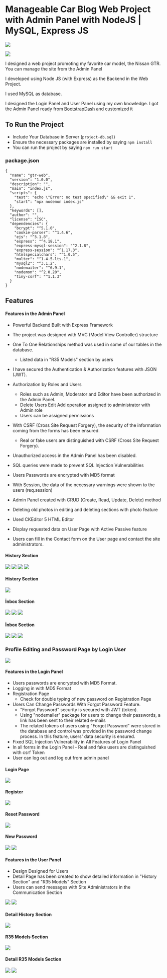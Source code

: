 # Manageable Car Blog Web Project with Admin Panel with NodeJS | MySQL, Express JS

![](./public//user/image/ss/10-user-home.PNG)

![](./public//user/image/ss/admin-home.PNG)


I designed a web project promoting my favorite car model, the Nissan GTR. You can manage the site from the Admin Panel

I developed using Node JS (with Express) as the Backend in the Web Project.

I used MySQL as database.

I designed the Login Panel and User Panel using my own knowledge. I got the Admin Panel ready from [BootstrapDash](https://www.bootstrapdash.com/product/og-star-admin-free) and customized it

## To Run the Project

- Include Your Database in Server (`project-db.sql`)
- Ensure the necessary packages are installed by saying `npm install`
- You can run the project by saying `npm run start` 

### package.json

```
{
  "name": "gtr-web",
  "version": "1.0.0",
  "description": "",
  "main": "index.js",
  "scripts": {
    "test": "echo \"Error: no test specified\" && exit 1",
    "start": "npx nodemon index.js"
  },
  "keywords": [],
  "author": "",
  "license": "ISC",
  "dependencies": {
    "bcrypt": "^5.1.0",
    "cookie-parser": "^1.4.6",
    "ejs": "^3.1.8",
    "express": "^4.18.1",
    "express-mysql-session": "^2.1.8",
    "express-session": "^1.17.3",
    "htmlspecialchars": "^1.0.5",
    "multer": "^1.4.5-lts.1",
    "mysql2": "^3.1.2",
    "nodemailer": "^6.9.1",
    "nodemon": "^2.0.20",
    "tiny-csrf": "^1.1.3"
  }
}
```

## Features

#### Features in the Admin Panel
- Powerful Backend Built with Express Framework

- The project was designed with MVC (Model View Controller) structure

- One To One Relationships method was used in some of our tables in the database.
    - Listed data in "R35 Models" section by users

- I have secured the Authentication & Authorization features with JSON (JWT).

- Authorization by Roles and Users

    - Roles such as Admin, Moderator and Editor have been authorized in the Admin Panel.
    - Delete Users Edit Add operation assigned to administrator with Admin role
    - Users can be assigned permissions
- With CSRF (Cross Site Request Forgery), the security of the information coming from the forms has been ensured.

    - Real or fake users are distinguished with CSRF (Cross Site Request Forgery).

- Unauthorized access in the Admin Panel has been disabled.

- SQL queries were made to prevent SQL Injection Vulnerabilities

- Users Passwords are encrypted with MD5 format

- With Session, the data of the necessary warnings were shown to the users (req.session)

- Admin Panel created with CRUD (Create, Read, Update, Delete) method
- Deleting old photos in editing and deleting sections with photo feature
- Used CKEditor 5 HTML Editor
- Display requested data on User Page with Active Passive feature
- Users can fill in the Contact form on the User page and contact the site administrators.

#### History Section

![](./public//user/image/ss/admin-home.PNG)
![](./public//user/image/ss/1.1-history-edit.PNG)
![](./public//user/image/ss/1.2-history-add.PNG)
![](./public//user/image/ss/1.3-history-delete.PNG)

#### History Section
![](./public//user/image/ss/2-GTR-Models.PNG)
#### İnbox Section
![](./public//user/image/ss/3-inbox.PNG)
![](./public//user/image/ss/3.1-inbox-read.PNG)
![](./public//user/image/ss/3.2-inbox-delete.PNG)

#### İnbox Section
![](./public//user/image/ss/4-users.PNG)
![](./public//user/image/ss/4.1-user-add.PNG)
![](./public//user/image/ss/4.2-user-edit.PNG)

### Profile Editing and Password Page by Login User
![](./public//user/image/ss/5-myuser-password-edit.PNG)

#### Features in the Login Panel

- Users passwords are encrypted with MD5 Format.
- Logging in with MD5 Format
- Registration Page
  - Check for double typing of new password on Registration Page
- Users Can Change Passwords With Forgot Password Feature.
  - "Forgot Password" security is secured with JWT (token).
  - Using "nodemailer" package for users to change their passwords, a link has been sent to their related e-mails
  - The related tokens of users using "Forgot Password" were stored in the database and control was provided in the password change process. In this feature, users' data security is ensured.
- Fixed SQL Injection Vulnerability in All Features of Login Panel
- In all forms in the Login Panel - Real and fake users are distinguished with csrf Token
- User can log out and log out from admin panel

#### Login Page
![](./public//user/image/ss/6-login.PNG)
#### Register
![](./public//user/image/ss/7-register.PNG)
#### Reset Password
![](./public//user/image/ss/8-Reset-Password.PNG)
#### New Password
![](./public//user/image/ss/9.1-email-password.PNG)
![](./public//user/image/ss/9-new-password.PNG)

#### Features in the User Panel

- Design Designed for Users
- Detail Page has been created to show detailed information in "History Section" and "R35 Models" Section
- Users can send messages with Site Administrators in the Communication Section


![](./public//user/image/ss/10-user-home.PNG)
![](./public//user/image/ss/11-user-history.PNG)
#### Detail History Section 
![](./public//user/image/ss/11.1-history-details.PNG)
#### R35 Models Section
![](./public//user/image/ss/12-user-r35.PNG)
#### Detail R35 Models Section 
![](./public//user/image/ss/13.1-r35-detail.PNG)
![](./public//user/image/ss/13-user-contact-footer.PNG)


